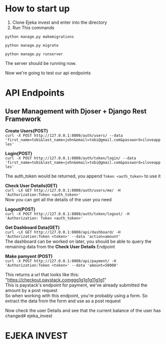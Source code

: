 # How to start up
1. Clone Ejeka invest and enter into the directory
2. Run This commands
````
python manage.py makemigrations

python manage.py migrate

python manage.py runserver

````

The server should be running now.

Now we're going to test our api endpoints

# API Endpoints
## User Management with Djoser + Django Rest Framework
**Create Users(POST)** <br />
```curl -X POST http://127.0.0.1:8000/auth/users/ --data 'first_name=tobi&last_name=john&email=tobi@gmail.com&password=iloveapples' ```

**Login(POST)** <br /> 
```curl -X POST http://127.0.0.1:8000/auth/token/login/ --data 'first_name=tobi&last_name=john&email=tobi@gmail.com&password=iloveapples'```

The auth_token would be returned, you append ```Token <auth_token>``` to use it

**Check User Details(GET)** <br />
```curl -LX GET http://127.0.0.1:8000/auth/users/me/ -H 'Authorization:Token <auth_token>' ``` <br>
Now you can get all the details of the user you need

**Logout(POST)** <br />
```curl -X POST http://127.0.0.1:8088/auth/token/logout/ -H 'Authorization: Token <auth_token>' ```


**Get Dashboard Data(GET)** <br />
```curl -LX GET http://127.0.0.1:8000/api/dashboard/ -H 'Authorization:Token <token>' --data 'action=amount' ``` <br>
The dashboard can be worked on later, you should be able to query the remaining data from the **Check User Details** Endpoint


**Make pamyent (POST)** <br /> 
```curl -X POST http://127.0.0.1:8000/api/payment/ -H 'Authorization:Token <token>' --data 'amount=50000'```

This returns a url that looks like this: "https://checkout.paystack.comggg1g1g1g11g1g1" <br>
This is paystack's endpoint for payment, we've already submitted the amount by a post request<br>
So when working with this endpoint, you're probably using a form. So extract the data from the form and use as a post request <br>

Now check the user Details and see that the current balance of the user has changed# ejeka_invest
# EJEKA INVEST
